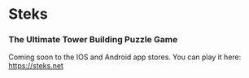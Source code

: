 # Steks

### The Ultimate Tower Building Puzzle Game

Coming soon to the IOS and Android app stores.
You can play it here: https://steks.net